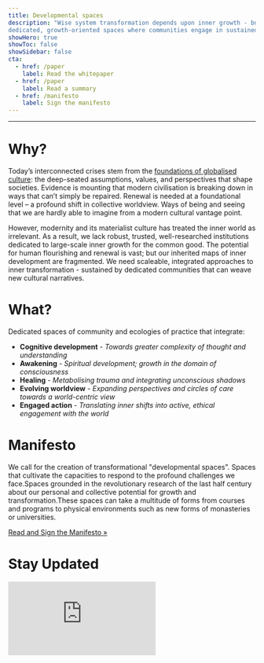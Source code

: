 ```yaml
---
title: Developmental spaces
description: "Wise system transformation depends upon inner growth - but modern societies lack the understanding and tools to support it. We need more Developmental Spaces:
dedicated, growth-oriented spaces where communities engage in sustained, multi-domain inner development in the service of socio-cultural transformation."
showHero: true
showToc: false
showSidebar: false
cta:
  - href: /paper
    label: Read the whitepaper
  - href: /paper
    label: Read a summary
  - href: /manifesto
    label: Sign the manifesto
---
```


---

# Why? 

Today’s interconnected crises stem from the [foundations of globalised culture](https://metacrisis.info): the deep-seated assumptions, values, and perspectives that shape societies. Evidence is mounting that modern civilisation is breaking down in ways that can’t simply be repaired. Renewal is needed at a foundational level – a profound shift in collective worldview. Ways of being and seeing that we are hardly able to imagine from a modern cultural vantage point.

However, modernity and its materialist culture has treated the inner world as irrelevant. As a result, we lack robust, trusted, well-researched institutions dedicated to large-scale inner growth for the common good. The potential for human flourishing and renewal is vast; but our inherited maps of inner development are fragmented. We need scaleable, integrated approaches to inner transformation - sustained by dedicated communities that can weave new cultural narratives.

# What? 

Dedicated spaces of community and ecologies of practice that integrate:

- **Cognitive development** - _Towards greater complexity of thought and understanding_
- **Awakening** - _Spiritual development; growth in the domain of consciousness_
- **Healing** - _Metabolising trauma and integrating unconscious shadows_
- **Evolving worldview** - _Expanding perspectives and circles of care towards a world-centric view_
- **Engaged action** - _Translating inner shifts into active, ethical engagement with the world_

# Manifesto

We call for the creation of transformational "developmental spaces". Spaces that cultivate the capacities to respond to the profound challenges we face.Spaces grounded in the revolutionary research of the last half century about our personal and collective potential for growth and transformation.These spaces can take a multitude of forms from courses and programs to physical environments such as new forms of monasteries or universities.

[Read and Sign the Manifesto »](/manifesto)

# Stay Updated

<iframe
  src="https://developmentalspaces.substack.com/embed"
  width={360}
  height={320}
  frameBorder={0}
  scrolling="no"
/>
